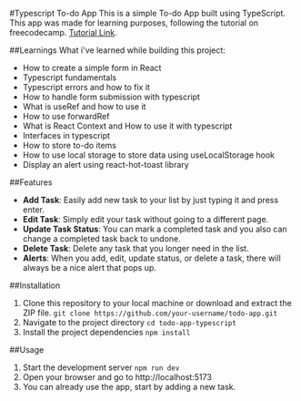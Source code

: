 #Typescript To-do App
This is a simple To-do App built using TypeScript. This app was made for learning purposes, following the tutorial on freecodecamp. [Tutorial Link](https://www.freecodecamp.org/news/typescript-tutorial-for-react-developers/).

##Learnings 
What i've learned while building this project:
- How to create a simple form in React
- Typescript fundamentals
- Typescript errors and how to fix it
- How to handle form submission with typescript
- What is useRef and how to use it
- How to use forwardRef
- What is React Context and How to use it with typescript
- Interfaces in typescript
- How to store to-do items
- How to use local storage to store data using useLocalStorage hook
- Display an alert using react-hot-toast library




##Features
- **Add Task**: Easily add new task to your list by just typing it and press enter.
- **Edit Task**: Simply edit your task without going to a different page.
- **Update Task Status**: You can mark a completed task and you also can change a completed task back to undone.
- **Delete Task**: Delete any task that you longer need in the list.
- **Alerts**: When you add, edit, update status, or delete a task, there will always be a nice alert that pops up.

##Installation
1. Clone this repository to your local machine or download and extract the ZIP file.
`git clone https://github.com/your-username/todo-app.git`
2. Navigate to the project directory
`cd todo-app-typescript`
3. Install the project dependencies
`npm install`

##Usage
1. Start the development server
`npm run dev`
2. Open your browser and go to http://localhost:5173
3. You can already use the app, start by adding a new task.
